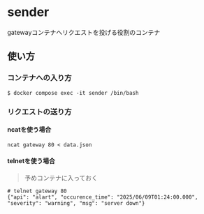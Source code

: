 # sender

gatewayコンテナへリクエストを投げる役割のコンテナ

## 使い方

### コンテナへの入り方

```console
$ docker compose exec -it sender /bin/bash
```

### リクエストの送り方

#### ncatを使う場合

```console
ncat gateway 80 < data.json
```

#### telnetを使う場合

> 予めコンテナに入っておく

```console
# telnet gateway 80
{"api": "alart", "occurence_time": "2025/06/09T01:24:00.000", "severity": "warning", "msg": "server down"}
```
